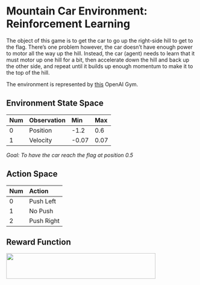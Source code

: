 # Mountain Car Environment: Reinforcement Learning

The object of this game is to get the car to go up the right-side hill to get to the flag. There’s one problem however, the car doesn’t have enough power to motor all the way up the hill. Instead, the car (agent) needs to learn that it must motor up one hill for a bit, then accelerate down the hill and back up the other side, and repeat until it builds up enough momentum to make it to the top of the hill.

The environment is represented by [this](https://github.com/openai/gym/wiki/MountainCar-v0) OpenAI Gym.

## Environment State Space

| Num | Observation | Min   | Max  |
|:----|:------------|:------|:-----|
| 0   | Position    | -1.2  | 0.6  |
| 1   | Velocity    | -0.07 | 0.07 |

*Goal: To have the car reach the flag at position 0.5*

## Action Space

| Num | Action     |
|:----|:-----------|
| 0   | Push Left  |
| 1   | No Push    |
| 2   | Push Right |


## Reward Function

<img src="/mountain_car/tex/4f4f480fba7e40c56333b7c61f21dc47.svg?invert_in_darkmode&sanitize=true" align=middle width=395.92919355pt height=67.39786349999999pt/>


